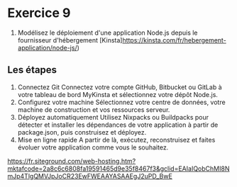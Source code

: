 # Exercice 9

1. Modélisez le déploiement d'une application Node.js depuis le fournisseur d'hébergement [Kinsta]https://kinsta.com/fr/hebergement-application/node-js/)

## Les étapes

1. Connectez Git
Connectez votre compte GitHub, Bitbucket ou GitLab à votre tableau de bord MyKinsta et sélectionnez votre dépôt Node.js.
2. Configurez votre machine
Sélectionnez votre centre de données, votre machine de construction et vos ressources serveur.
3. Déployez automatiquement
Utilisez Nixpacks ou Buildpacks pour détecter et installer les dépendances de votre application à partir de package.json, puis construisez et déployez.
4. Mise en ligne rapide
A partir de là, exécutez, reconstruisez et faites évoluer votre application comme vous le souhaitez.

https://fr.siteground.com/web-hosting.htm?mktafcode=2a8c6c6808fa19591465d9e35f8467f3&gclid=EAIaIQobChMI8NmJp4TlgQMVJpJoCR23EwFWEAAYASAAEgJ2uPD_BwE
